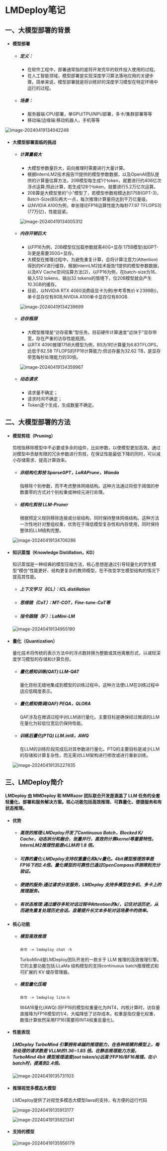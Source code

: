 # LMDeploy笔记

## 一、大模型部署的背景

- #### 模型部署

  - ##### 定义：

    - 在软件工程中，部署通常指的是将开发完毕的软件投入使用的过程。
    - 在人工智能领域，模型部署是实现深度学习算法落地应用的关键步骤。简单来说，模型部署就是将训练好的深度学习模型在特定环境中运行的过程。

  - ##### 场景：

    - 服务器端:CPU部署，单GPU/TPU/NPU部署，多卡/集群部署等等
    - 移动端/边缘端:移动机器人，手机等等

![image-20240419134042248](https://github.com/WangXuCh/InternIM2-learning-record/blob/main/typora-user-images/image-20240419134042248.png)



- #### 大模型部署面临的挑战

  - ##### 计算量极大

    - 大模型参数量巨大，前向推理时需要进行大量计算。
    - 根据InternLM2技术报告!1!提供的模型参数数据，以及OpenAl团队提供的计算量估算方法，20B模型每生成1个token，就要进行约406亿次浮点运算;照此计算，若生成128个token，就要进行5.2万亿次运算。
    - 20B算是大模型里的“小”模型了，若模型参数规模达到175B(GPT-3)，Batch-Size(BS)再大一点，每次推理计算量将达到干万亿量级。
    - 以NVIDIA A100为例，单张理论FP16运算性能为每秒77.97 TFLOPS3](77万亿)，性能捉紧。

    ![image-20240419134005312](https://github.com/WangXuCh/InternIM2-learning-record/blob/main/typora-user-images/image-20240419134005312.png)

  - ##### 内存开销巨大

    - 以FP16为例，20B模型仅加载参数就需40G+显存:175B模型(如GPT-3)更是需要350G+显存。
    - 大模型在推理过程中，为避免重复计算，会将计算注意力(Attention)得到的KV进行缓存。根据InternLM2技术报告!1提供的模型参数数据，以及KV Cache空间估算方法[2)，以FP16为例，在batch-size为16、输入512 tokens、输出32 tokens的情境下，仅20B模型就会产生10.3GB的缓存。
    - 目前，以NVIDIA RTX 4060消费级显卡为例(参考零售价￥2399B))，单卡显存仅有8GB;NVIDIA A100单卡显存仅有80GB.

    ![image-20240419134239699](https://github.com/WangXuCh/InternIM2-learning-record/blob/main/typora-user-images/image-20240419134239699.png)

  - ##### 访存瓶颈

    - 大模型推理是“访存密集”型任务。目前硬件计算速度“远快于”显存带宽，存在严重的访存性能瓶颈。
    - 以RTX 4090推理175B大模型为例，BS为1时计算量为6.83TFLOPS，远低于82.58 TFLOPS的FP16计算能力:但访存量为32.62 TB，是显存带宽每秒处理能力的30倍。

    ![image-20240419134359967](https://github.com/WangXuCh/InternIM2-learning-record/blob/main/typora-user-images/image-20240419134359967.png)

  - ##### 动态请求

    - 请求量不确定；
    - 请求时间不确定；
    - Token逐个生成，生成数量不确定。



## 二、大模型部署的方法

- #### 模型剪枝（Pruning）

  剪枝指移除模型中不必要或多余的组件，比如参数，以使模型更加高效。通过对模型中贡献有限的冗余参数进行剪枝，在保证性能最低下降的同时，可以减小存储需求、提高计算效率。

  - ##### 非结构化剪枝  SparseGPT，LoRAPrune，Wanda

    指移除个别参数，而不考虑整体网络结构。这种方法通过将低于阈值的参数置零的方式对个别权重或神经元进行处理。

  - ##### 结构化剪枝  LLM-Pruner

    根据预定义规则移除连接或分层结构，同时保持整体网络结构。这种方法一次性地针对整组权重，优势在于降低模型复杂性和内存使用，同时保持整体的LLM结构完整。

  ![image-20240419134706286](https://github.com/WangXuCh/InternIM2-learning-record/blob/main/typora-user-images/image-20240419134706286.png)

- #### 知识蒸馏（Knowledge Distillation，KD）

  知识蒸馏是一种经典的模型压缩方法，核心思想是通过引导轻量化的学生模型“模仿”性能更好、结构更复杂的教师模型，在不改变学生模型结构的情况下提高其性能。

  - ##### 上下文学习（ICL）：ICL distillation

  - ##### 思维链（CoT）：MT-COT，Fine-tune-CoT等 

  - ##### 指令跟随（IF）：LaMini-LM

  ![image-20240419134955190](https://github.com/WangXuCh/InternIM2-learning-record/blob/main/typora-user-images/image-20240419134955190.png)

- #### 量化（Quantization）

  量化技术将传统的表示方法中的浮点数转换为整数或其他离散形式，以减轻深度学习模型的存储和计算负担。

  - ##### 量化感知训练(QAT)  LLM-QAT

    量化目标无缝地集成到模型的训练过程中。这种方法使LLM在训练过程中适应低精度表示。

  - ##### 量化感知微调(QAF)  PEQA，QLORA

    QAF涉及在微调过程中对LLM进行量化。主要目标是确保经过微调的LLM在量化为较低位宽后仍保持性能。

  - ##### 训练后量化(PTQ)  LLM.int8，AWQ

    在LLM的训练阶段完成后对其参数进行量化。PTQ的主要目标是减少LLM的存储和计算复杂性，而无需对LLM架构进行修改或进行重新训练。

  ![image-20240419135227835](https://github.com/WangXuCh/InternIM2-learning-record/blob/main/typora-user-images/image-20240419135227835.png)



## 三、LMDeploy简介

#### LMDeploy 由 MMDeploy 和 MMRazor 团队联合开发是涵盖了 LLM 任务的全套轻量化、部署和服务解决方案。核心功能包括高效推理、可靠量化、便捷服务和有状态推理。

- #### 优势

  - ##### 高效的推理:LMDeploy开发了Continuous Batch，Blocked K/ Cache，动态拆分和融合，张量并行，高效的计算kernel等重要特性。InternLM2推理性能是vLLM的 1.8 倍。

  - ##### 可靠的量化:LMDeploy支持权重量化和k/v量化。4bit模型推理效率是FP16下的2.4倍。量化模型的可靠性已通过OpenCompass评测得到充分验证。

  - ##### 便捷的服务:通过请求分发服务，LMDeploy 支持多模型在多机、多卡上的推理服务。

  - ##### 有状态推理:通过缓存多轮对话过程中Attention的k/，记住对话历史，从而避免重复处理历史会话。显著提升长文本多轮对话场景中的效率。

- #### 核心功能

  - ##### 模型高效推理

    ```
    命令 -> lmdeploy chat -h
    ```

    TurboMind是LMDeploy团队开发的一款关于 LLM 推理的高效推理引擎。它的主要功能包括:LLaMa 结构模型的支持continuous batch推理模式和可扩展的 KV 缓存管理器。

  - ##### 模型量化压缩

    ```
    命令 -> lmdeploy lite-h
    ```

    W4A16量化(AWQ):将FP16的模型权重量化为INT4，内核计算时，访存量直接降为FP16模型的1/4，大幅降低了访存成本。权重是指仅量化权重，数值计算依然采用FP16(需要将INT4权重反量化)。

- #### 性能表现

  ##### LMDeploy TurboMind 引擎拥有卓越的推理能力，在各种规模的模型上，每秒处理的请求数是 VLLM的1.36~1.85 倍。在静态推理能力方面，TurboMind 4bit 模型推理速度(out token/s)远高于FP16/BF16推理。在小batch时，提高到2.4倍。

  ![image-20240419135731103](https://github.com/WangXuCh/InternIM2-learning-record/blob/main/typora-user-images/image-20240419135731103.png)

- #### 推理视觉多模态大模型

  LMDeploy提供了对视觉多模态大模型llava的支持，有方便的运行代码

  ![image-20240419135913177](https://github.com/WangXuCh/InternIM2-learning-record/blob/main/typora-user-images/image-20240419135913177.png)

  ![image-20240419135921341](https://github.com/WangXuCh/InternIM2-learning-record/blob/main/typora-user-images/image-20240419135921341.png)

- #### 支持的模型

  ![image-20240419135956179](https://github.com/WangXuCh/InternIM2-learning-record/blob/main/typora-user-images/image-20240419135956179.png)

